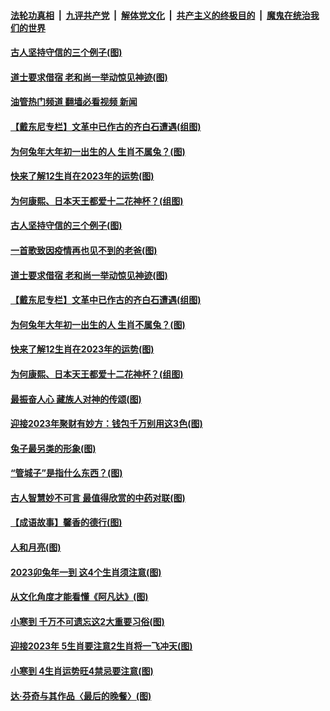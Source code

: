 ####  [法轮功真相](../../../../basic/blob/master/README.md?t=01101612) &nbsp;|&nbsp; [九评共产党](../../../../9ping.md/blob/master/README.md?t=01101612) &nbsp;|&nbsp; [解体党文化](../../../../jtdwh.md/blob/master/README.md?t=01101612)  &nbsp;|&nbsp; [共产主义的终极目的](../../../../gczydzjmd.md/blob/master/README.md?t=01101612) &nbsp;|&nbsp; [魔鬼在统治我们的世界](../../../../mgztzwmdsj.md/blob/master/README.md?t=01101612) 

#### [古人坚持守信的三个例子(图)](../pages/p7/1025529.md?t=01101612) 

#### [道士要求借宿 老和尚一举动惊见神迹(图)](../pages/p7/1025836.md?t=01101612) 

#### [油管热门频道 翻墙必看视频 新闻](http://129.146.143.75:81/youtube.html?01101612)

#### [【戴东尼专栏】文革中已作古的齐白石遭遇(组图)](../pages/p7/1010866.md?t=01101612) 

#### [为何兔年大年初一出生的人 生肖不属兔？(图)](../pages/p7/1025895.md?t=01101612) 

#### [快来了解12生肖在2023年的运势(图)](../pages/p7/1025668.md?t=01101612) 

#### [为何康熙、日本天王都爱十二花神杯？(组图)](../pages/p7/1025765.md?t=01101612) 

#### [古人坚持守信的三个例子(图)](../pages/p7/1025529.md?t=01101612) 

#### [一首歌致因疫情再也见不到的老爸(图)](../pages/p7/1025978.md?t=01101612) 

#### [道士要求借宿 老和尚一举动惊见神迹(图)](../pages/p7/1025836.md?t=01101612) 

#### [【戴东尼专栏】文革中已作古的齐白石遭遇(组图)](../pages/p7/1010866.md?t=01101612) 

#### [为何兔年大年初一出生的人 生肖不属兔？(图)](../pages/p7/1025895.md?t=01101612) 

#### [快来了解12生肖在2023年的运势(图)](../pages/p7/1025668.md?t=01101612) 

#### [为何康熙、日本天王都爱十二花神杯？(组图)](../pages/p7/1025765.md?t=01101612) 

#### [最振奋人心 藏族人对神的传颂(图)](../pages/p7/1022905.md?t=01101612) 

#### [迎接2023年聚财有妙方：钱包千万别用这3色(图)](../pages/p7/1025617.md?t=01101612) 

#### [兔子最另类的形象(图)](../pages/p7/1025440.md?t=01101612) 

#### [“管城子”是指什么东西？(图)](../pages/p7/1025752.md?t=01101612) 

#### [古人智慧妙不可言 最值得欣赏的中药对联(图)](../pages/p7/1025667.md?t=01101612) 

#### [【成语故事】馨香的德行(图)](../pages/p7/1025522.md?t=01101612) 

#### [人和月亮(图)](../pages/p7/1025739.md?t=01101612) 

#### [2023卯兔年一到 这4个生肖须注意(图)](../pages/p7/1025692.md?t=01101612) 

#### [从文化角度才能看懂《阿凡达》(图)](../pages/p7/1025736.md?t=01101612) 

#### [小寒到 千万不可遗忘这2大重要习俗(图)](../pages/p7/1025615.md?t=01101612) 

#### [迎接2023年 5生肖要注意2生肖将一飞冲天(图)](../pages/p7/1025611.md?t=01101612) 

#### [小寒到 4生肖运势旺4禁忌要注意(图)](../pages/p7/1025599.md?t=01101612) 

#### [达‧芬奇与其作品〈最后的晚餐〉(图)](../pages/p7/1025458.md?t=01101612) 

<img src='http://gfw-breaker.win/goodnews/indexes/p7.md' width='0px' height='0px'/>
